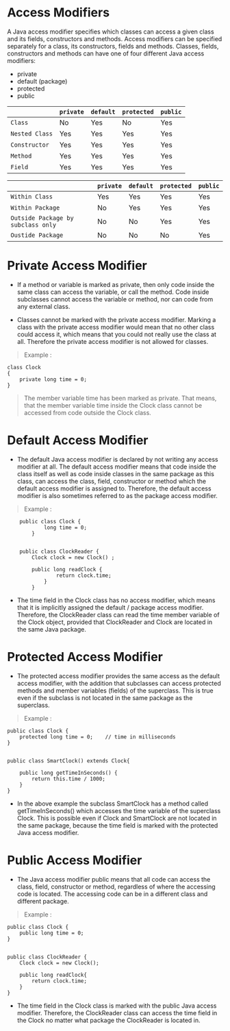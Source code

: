 
# Access Modifiers

A Java access modifier specifies which classes can access a given class and its fields, constructors and methods. Access modifiers can be specified separately for a class, its constructors, fields and methods.  Classes, fields, constructors and methods can have one of four different Java access modifiers:

- private
- default (package)
- protected
- public

| 	| ```private``` | ```default``` | ```protected``` | ```public``` |
|---|---------|---------|-----------|--------|
| ```Class``` | No | Yes | No | Yes |
| ```Nested Class``` | Yes	| Yes | Yes | Yes |
| ```Constructor``` |	Yes | Yes | Yes | Yes |
| ```Method``` | Yes | Yes | Yes | Yes |
| ```Field``` | Yes | Yes | Yes | Yes |

| 	| ```private``` | ```default``` | ```protected``` | ```public``` |
|---|---------|---------|-----------|--------|
| ```Within Class``` | Yes | Yes | Yes | Yes |
| ```Within Package``` | No | Yes | Yes | Yes |
| ```Outside Package by subclass only``` |	No | No | Yes | Yes |
| ```Oustide Package``` | No | No | No | Yes |



# Private Access Modifier

- If a method or variable is marked as private, then only code inside the same class can access the variable, or call the method. Code inside subclasses cannot access the variable or method, nor can code from any external class.

- Classes cannot be marked with the private access modifier. Marking a class with the private access modifier would mean that no other class could access it, which means that you could not really use the class at all. Therefore the private access modifier is not allowed for classes.

> Example : 

    class Clock 
    {
        private long time = 0;
    }

>  The member variable time has been marked as private. That means, that the member variable time inside the Clock class cannot be accessed from code outside the Clock class. 


# Default Access Modifier

- The default Java access modifier is declared by not writing any access modifier at all. The default access modifier means that code inside the class itself as well as code inside classes in the same package as this class, can access the class, field, constructor or method which the default access modifier is assigned to. Therefore, the default access modifier is also sometimes referred to as the package access modifier.

> Example :

        public class Clock {
                long time = 0;
            }


        public class ClockReader {
            Clock clock = new Clock() ;

            public long readClock {
                    return clock.time;
                }
            }

- The time field in the Clock class has no access modifier, which means that it is implicitly assigned the default / package access modifier. Therefore, the ClockReader class can read the time member variable of the Clock object, provided that ClockReader and Clock are located in the same Java package.


# Protected Access Modifier

- The protected access modifier provides the same access as the default access modifier, with the addition that subclasses can access protected methods and member variables (fields) of the superclass. This is true even if the subclass is not located in the same package as the superclass.

> Example : 

    public class Clock {
        protected long time = 0;    // time in milliseconds
    }


    public class SmartClock() extends Clock{

        public long getTimeInSeconds() {
            return this.time / 1000;
        }
    }

- In the above example the subclass SmartClock has a method called getTimeInSeconds() which accesses the time variable of the superclass Clock. This is possible even if Clock and SmartClock are not located in the same package, because the time field is marked with the protected Java access modifier. 

# Public Access Modifier

- The Java access modifier public means that all code can access the class, field, constructor or method, regardless of where the accessing code is located. The accessing code can be in a different class and different package.

> Example : 

    public class Clock {
        public long time = 0;
    }


    public class ClockReader {
        Clock clock = new Clock();

        public long readClock{
            return clock.time;
        }
    }

- The time field in the Clock class is marked with the public Java access modifier. Therefore, the ClockReader class can access the time field in the Clock no matter what package the ClockReader is located in. 